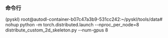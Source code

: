 ### 命令行
(pyskl) root@autodl-container-b07c47a3b9-531cc242:~/pyskl/tools/data# nohup python -m torch.distributed.launch --nproc_per_node=8 distribute_custom_2d_skeleton.py --num-gpus 8
